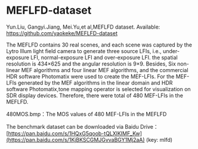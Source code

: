 
# MEFLFD-dataset

Yun.Liu, Gangyi.Jiang, Mei.Yu,et al,MEFLFD dataset. Available: https://github.com/yaokeke/MEFLFD-dataset


The MEFLFD contains 30 real scenes, and each scene was captured by the Lytro Illum light field camera to generate three source LFIs, i.e., under-exposure LFI, normal-exposure LFI and over-exposure LFI. the spatial resolution is 434×625 and the angular resolution is 9×9. Besides, Six non-linear MEF algorithms and four linear MEF algorithms, and the commercial HDR software Photomatix were used to create the MEF-LFIs. For the MEF-LFIs generated by the MEF algorithms in the linear domain and HDR software Photomatix,tone mapping operator is selected for visualization on SDR display devices. Therefore, there were total of 480 MEF-LFIs in the MEFLFD.



480MOS.bmp：The MOS values of 480 MEF-LFIs in the MEFLFD


The benchmark dataset can be downloaded via Baidu Drive：[https://pan.baidu.com/s/1HQxG5qoob-tQLXlKIMF_Kw](https://pan.baidu.com/s/1KjBKSCGMJGvvaBGY1Mj2aA) (key: mlfd)

